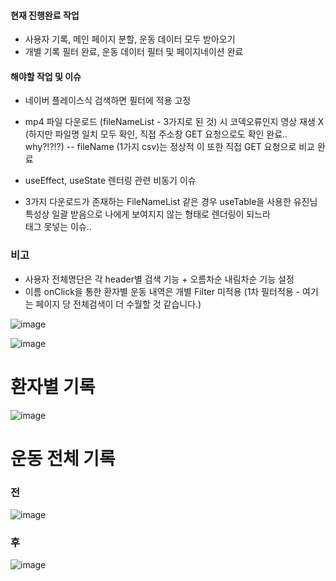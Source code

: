 #### 현재 진행완료 작업 
- 사용자 기록, 메인 페이지 분할, 운동 데이터 모두 받아오기 
- 개별 기록 필터 완료, 운동 데이터 필터 및 페이지네이션 완료

#### 해야할 작업 및 이슈
- 네이버 플레이스식 검색하면 필터에 적용 고정
- mp4 파일 다운로드 (fileNameList - 3가지로 된 것) 시 코덱오류인지 영상 재생 X (하지만 파일명 일치 모두 확인, 직접 주소창 GET 요청으로도 확인 완료.. why?!?!?)
-- fileName (1가지 csv)는 정상적 이 또한 직접 GET 요청으로 비교 완료

- useEffect, useState 렌터링 관련 비동기 이슈
- 3가지 다운로드가 존재하는 FileNameList 같은 경우 useTable을 사용한 유진님 특성상 일괄 받음으로 나에게 보여지지 않는 형태로 렌더링이 되느라 <br/> 태그 못넣는 이슈..

### 비고
- 사용자 전체명단은 각 header별 검색 기능 + 오름차순 내림차순 기능 설정
- 이름 onClick을 통한 환자별 운동 내역은 개별 Filter 미적용 (1차 필터적용 - 여기는 페이지 당 전체검색이 더 수월할 것 같습니다.) 

![image](https://user-images.githubusercontent.com/38232501/219429385-796aa29e-5812-458d-82dc-6de6f7bc4502.png)

![image](https://user-images.githubusercontent.com/38232501/219429448-70a6c9bf-4966-47f3-9c7d-8104db9f4bc0.png)


# 환자별 기록

![image](https://user-images.githubusercontent.com/38232501/219430124-f9a454a8-ddcb-4c56-b6ca-80e3f5017d7a.png)


# 운동 전체 기록

### 전

![image](https://user-images.githubusercontent.com/38232501/219429492-568b7940-af45-4af5-b1ac-3f1edd45cce7.png)


### 후 

![image](https://user-images.githubusercontent.com/38232501/219856349-c245b034-553b-4eba-9d7e-1055fba759fc.png)
